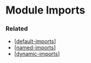 # Module Imports

### Related

- [[default-imports]]
- [[named-imports]]
- [[dynamic-imports]]

[//begin]: # "Autogenerated link references for markdown compatibility"
[default-imports]: default-imports "Default Imports"
[named-imports]: named-imports "Named Imports"
[dynamic-imports]: dynamic-imports "Dynamic Imports"
[//end]: # "Autogenerated link references"